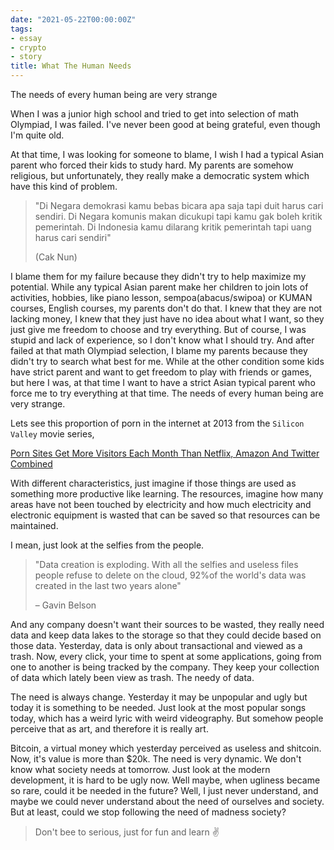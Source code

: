 ```yaml
---
date: "2021-05-22T00:00:00Z"
tags:
- essay
- crypto
- story
title: What The Human Needs
---
```


The needs of every human being are very strange

When I was a junior high school and tried to get into selection of math Olympiad, I was failed. I\'ve never been good at being grateful, even though I\'m quite old.

At that time, I was looking for someone to blame, I wish I had a typical Asian parent who forced their kids to study hard. My parents are somehow religious, but unfortunately, they really make a democratic system which have this kind of problem.

>"Di Negara demokrasi kamu bebas bicara apa saja tapi duit harus cari sendiri. Di Negara komunis makan dicukupi tapi kamu gak boleh kritik pemerintah. Di Indonesia kamu dilarang kritik pemerintah tapi uang harus cari sendiri"
>
>(Cak Nun)

 

I blame them for my failure because they didn't try to help maximize my potential. While any typical Asian parent make her children to join lots of activities, hobbies, like piano lesson, sempoa(abacus/swipoa) or  KUMAN courses, English courses, my parents don\'t do that. I knew that they are not lacking money, I knew that they just have no idea about what I want, so they just give me freedom to choose and try everything. But of course, I was stupid and lack of experience, so I don\'t know what I should try. And after failed at that math Olympiad selection, I blame my parents because they didn't try to search what best for me. While at the other condition some kids have strict parent and want to get freedom to play with friends or games, but here I was, at that time I want to have a strict Asian typical parent who force me to try everything at that time. The needs of every human being are very strange.

 

Lets see this proportion of porn in the internet at 2013 from the `Silicon Valley` movie series,

[Porn Sites Get More Visitors Each Month Than Netflix, Amazon And Twitter Combined](https://www.huffpost.com/entry/internet-porn-stats_n_3187682)

With different characteristics, just imagine if those things are used as something more productive like learning. The resources, imagine how many areas have not been touched by electricity and how much electricity and electronic equipment is wasted that can be saved so that resources can be maintained. 

I mean, just look at the selfies from the people. 

> "Data creation is exploding. With all the selfies and useless files people refuse to delete on the cloud, 92%of the world\'s data was created in the last two years alone" 
>
> – Gavin Belson

And any company doesn\'t want their sources to be wasted, they really need data and keep data lakes to the storage so that they could decide based on those data. Yesterday, data is only about transactional and viewed as a trash. Now, every click, your time to spent at some applications, going from one to another is being tracked by the company. They keep your collection of data which lately been view as trash. The needy of data.

The need is always change. Yesterday it may be unpopular and ugly but today it is something to be needed. Just look at the most popular songs today, which has a weird lyric with weird videography. But somehow people perceive that as art, and therefore it is really art.

Bitcoin, a virtual money which yesterday perceived as useless and shitcoin. Now, it\'s value is more than $20k. The need is very dynamic. We don\'t know what society needs at tomorrow. Just look at the modern development, it is hard to be ugly now. Well maybe, when ugliness became so rare, could it be needed in the future? Well, I just never understand, and maybe we could never understand about the need of ourselves and society. But at least, could we stop following the need of madness society?

> Don\'t bee to serious, just for fun and learn :v: